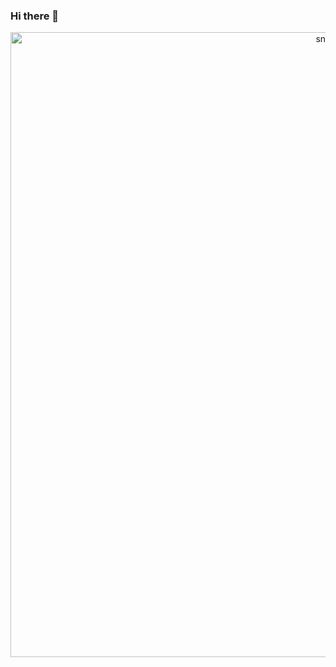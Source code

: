 ### Hi there 👋
<!--[![trophy](https://github-profile-trophy.vercel.app/?username=randomplayer2002&title=Stars,Followers,Commits,Repositories,MultipleLang,PullRequest&theme=onedark)](https://github.com/ryo-ma/github-profile-trophy)-->
<!--
I'm Amith an undergraduate college student.
DATA and WEB Enthusiast. Passionate about web design and data analysis, an adaptable learner with a keen interest in technologies. :zap:

  <a href="https://twitter.com/AmithHathwar"><img src="https://img.shields.io/badge/twitter-%231DA1F2.svg?&style=for-the-badge&logo=twitter&logoColor=white" height=25></a> 
  <a href="https://www.linkedin.com/in/amith-hathwar-153364207"><img src="https://img.shields.io/badge/linkedin-%230077B5.svg?&style=for-the-badge&logo=linkedin&logoColor=white" height=25></a>
  <!--
  <p align="center">
  <a href="https://stars.github.com/profiles/denvercoder1/">
    <img src="https://i.imgur.com/q1PV6pF.png" alt="GitHub Star 2023"/></a>
</p>
-->
<!--
  <p align="center"> 
  VISITORS COUNT<br>
  <img src="https://profile-counter.glitch.me/randomplayer2002/count.svg" />
  </p>

<hr>
   <img align="right" alt="GIF" src="https://github.com/abhisheknaiidu/abhisheknaiidu/blob/master/code.gif?raw=true" width="400" height="250" />
 
<h1> Skills <img src = "https://media2.giphy.com/media/QssGEmpkyEOhBCb7e1/giphy.gif?cid=ecf05e47a0n3gi1bfqntqmob8g9aid1oyj2wr3ds3mg700bl&rid=giphy.gif" width = "27px">  </h1>
<a href=https://github.com/randomplayer2002><img width ='32px' src ='https://raw.githubusercontent.com/rahulbanerjee26/githubAboutMeGenerator/main/icons/cpp.svg'></a>
<a href=https://github.com/randomplayer2002><img width ='32px' src ='https://raw.githubusercontent.com/rahulbanerjee26/githubProfileReadmeGenerator/main/icons/python.svg'></a>
<a href=https://github.com/randomplayer2002><img width ='32px' src ='https://raw.githubusercontent.com/rahulbanerjee26/githubAboutMeGenerator/main/icons/html.svg'></a>
<a href=https://github.com/randomplayer2002><img width ='32px' src ='https://raw.githubusercontent.com/rahulbanerjee26/githubAboutMeGenerator/main/icons/css.svg'></a>
<a href=https://github.com/randomplayer2002><img width ='32px' src ='https://raw.githubusercontent.com/rahulbanerjee26/githubAboutMeGenerator/main/icons/javascript.svg'></a>
<a href=https://github.com/randomplayer2002><img width ='32px' src ='https://raw.githubusercontent.com/rahulbanerjee26/githubAboutMeGenerator/main/icons/java.svg'></a>
<a href=https://github.com/randomplayer2002><img width ='32px' src ='https://raw.githubusercontent.com/rahulbanerjee26/githubAboutMeGenerator/main/icons/github.svg'> </a>

 + C/C++
 + Python
 + HTML5
 + CSS3
 + JavaScript
 + Java
<hr>

<!--[![GitHub stats](https://github-readme-stats.vercel.app/api?username=randomplayer2002&show_icons=true&theme=tokyonight&line_height=27)](https://github.com/randomplayer2002)-->

<!-- [![Top Langs](https://github-readme-stats.vercel.app/api/top-langs/?username=randomplayer2002&layout=compact&theme=tokyonight&line_height=27)](https://github.com/randomplayer2002/github-readme-stats)-->
 
<!--![Github Contribution Graph](https://activity-graph.herokuapp.com/graph?username=randomplayer2002&bg_color=1a1b26&color=73daca&line=7dcfff&point=bb9af7&area=true&hide_border=true)-->
<!--
![Github Stats](https://github-readme-stats.vercel.app/api?count_private=true&username=randomplayer2002&bg_color=30,e96443,904e95&title_color=fff&text_color=fff)
<br>
[![GitHub Streak](http://github-readme-streak-stats.herokuapp.com?user=randomplayer2002&theme=github-dark&date_format=M%20j%5B%2C%20Y%5D)](https://git.io/streak-stats)
-->

<p align="center">
 <img width="1000" src="randomplayer2002/github-snake.svg)" alt="snake"/>
</p>
